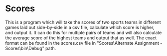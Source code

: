 # Scores
This is a program which will take the scores of two sports teams in different games laid out side-by-side in a csv file, calculate which score is higher,
and output it. It can do this for multiple pairs of teams and will also calculate the average score of the highest teams and output that as well.
The exact format can be found in the scores.csv file in "Scores\Alternate Assignment - Scores\bin\Debug" path.
